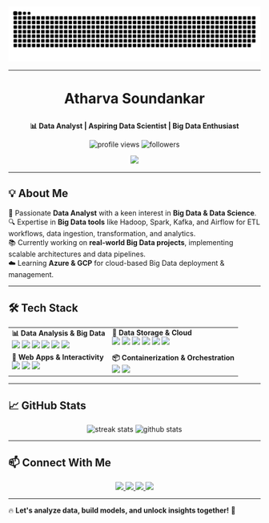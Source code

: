 <p align="center">
  <img src="https://raw.githubusercontent.com/Platane/snk/output/github-contribution-grid-snake.svg" alt="snake game" />
</p>

---

# <p align="center">Atharva Soundankar</p>

<p align="center">
  <strong>📊 Data Analyst | Aspiring Data Scientist | Big Data Enthusiast</strong>
</p>

<p align="center">
  <img src="https://komarev.com/ghpvc/?username=mercydeez&label=Profile%20Views&color=0e75b6&style=flat" alt="profile views" />
  <img src="https://img.shields.io/github/followers/mercydeez?label=Followers&style=social" alt="followers" />
</p>

<p align="center">
  <img src="https://readme-typing-svg.herokuapp.com?size=26&color=4CAF50&center=true&vCenter=true&width=700&lines=Welcome+to+my+GitHub+profile!;Big+Data+%7C+ML+%7C+Power+BI+%7C+Python+%7C+Gen+AI;Let's+explore+data+and+innovate+together!" />
</p>

---

## 💡 About Me  
💼 Passionate **Data Analyst** with a keen interest in **Big Data & Data Science**.  
🔍 Expertise in **Big Data tools** like Hadoop, Spark, Kafka, and Airflow for ETL workflows, data ingestion, transformation, and analytics.  
📚 Currently working on **real-world Big Data projects**, implementing scalable architectures and data pipelines.  
☁️ Learning **Azure & GCP** for cloud-based Big Data deployment & management.  

---

## 🛠 Tech Stack  
<table align="center">
  <tr>
    <td valign="top"><b>📊 Data Analysis & Big Data</b><br>
      <img src="https://img.shields.io/badge/Python-3776AB?style=for-the-badge&logo=python&logoColor=white">
      <img src="https://img.shields.io/badge/Pandas-150458?style=for-the-badge&logo=pandas&logoColor=white">
      <img src="https://img.shields.io/badge/NumPy-013243?style=for-the-badge&logo=numpy&logoColor=white">
      <img src="https://img.shields.io/badge/Hadoop-FFCC00?style=for-the-badge&logo=apachehadoop&logoColor=black">
      <img src="https://img.shields.io/badge/Apache%20Spark-E25A1C?style=for-the-badge&logo=apachespark&logoColor=white">
      <img src="https://img.shields.io/badge/Apache%20Kafka-231F20?style=for-the-badge&logo=apachekafka&logoColor=white">
    </td>
    <td valign="top"><b>💾 Data Storage & Cloud</b><br>
      <img src="https://img.shields.io/badge/SQL-4479A1?style=for-the-badge&logo=sqlite&logoColor=white">
      <img src="https://img.shields.io/badge/MySQL-4479A1?style=for-the-badge&logo=mysql&logoColor=white">
      <img src="https://img.shields.io/badge/MongoDB-47A248?style=for-the-badge&logo=mongodb&logoColor=white">
      <img src="https://img.shields.io/badge/Snowflake-00A9E0?style=for-the-badge&logo=snowflake&logoColor=white">
      <img src="https://img.shields.io/badge/Azure-0089D6?style=for-the-badge&logo=microsoftazure&logoColor=white">
      <img src="https://img.shields.io/badge/Google%20Cloud-4285F4?style=for-the-badge&logo=googlecloud&logoColor=white">
    </td>
  </tr>
  <tr>
    <td valign="top"><b>🚀 Web Apps & Interactivity</b><br>
      <img src="https://img.shields.io/badge/Streamlit-FF4B4B?style=for-the-badge&logo=streamlit&logoColor=white">
      <img src="https://img.shields.io/badge/Flask-000000?style=for-the-badge&logo=flask&logoColor=white">
      <img src="https://img.shields.io/badge/Netlify-00C7B7?style=for-the-badge&logo=netlify&logoColor=white">
    </td>
    <td valign="top"><b>📦 Containerization & Orchestration</b><br>
      <img src="https://img.shields.io/badge/Docker-2496ED?style=for-the-badge&logo=docker&logoColor=white">
      <img src="https://img.shields.io/badge/Apache%20Airflow-017CEE?style=for-the-badge&logo=apacheairflow&logoColor=white">
    </td>
  </tr>
</table>

---

## 📈 GitHub Stats  
<p align="center">
  <img src="https://github-readme-streak-stats.herokuapp.com/?user=mercydeez&theme=tokyonight" alt="streak stats" />
  <img src="https://github-readme-stats.vercel.app/api?username=mercydeez&show_icons=true&theme=tokyonight" alt="github stats" />
</p>

---

## 📫 Connect With Me  
<p align="center">
  <a href="https://www.linkedin.com/in/atharva-soundankar/" target="_blank" rel="noopener noreferrer">
    <img src="https://img.shields.io/badge/-LinkedIn-0A66C2?style=for-the-badge&logo=linkedin&logoColor=white">
  </a>
  <a href="https://x.com/Atharva3895" target="_blank" rel="noopener noreferrer">
    <img src="https://img.shields.io/badge/-Twitter-1D9BF0?style=for-the-badge&logo=twitter&logoColor=white">
  </a>
  <a href="mailto:atharva3895@gmail.com">
    <img src="https://img.shields.io/badge/-Email-EA4335?style=for-the-badge&logo=gmail&logoColor=white">
  </a>
  <a href="https://asoundankar.netlify.app/" target="_blank" rel="noopener noreferrer">
    <img src="https://img.shields.io/badge/-Portfolio-00C7B7?style=for-the-badge&logo=netlify&logoColor=white">
  </a>
</p>

---

🔥 **Let's analyze data, build models, and unlock insights together!** 🚀
